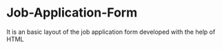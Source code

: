 # Job-Application-Form
It is an basic layout of the job application form developed with the help of HTML
